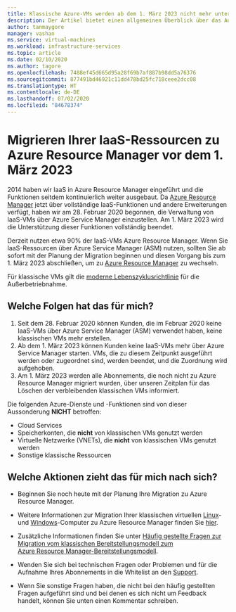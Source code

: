 ```yaml
---
title: Klassische Azure-VMs werden ab dem 1. März 2023 nicht mehr unterstützt
description: Der Artikel bietet einen allgemeinen Überblick über das Auslaufen klassischer VMs.
author: tanmaygore
manager: vashan
ms.service: virtual-machines
ms.workload: infrastructure-services
ms.topic: article
ms.date: 02/10/2020
ms.author: tagore
ms.openlocfilehash: 7488ef45d665d95a28f69b7af887b98dd5a76376
ms.sourcegitcommit: 877491bd46921c11dd478bd25fc718ceee2dcc08
ms.translationtype: HT
ms.contentlocale: de-DE
ms.lasthandoff: 07/02/2020
ms.locfileid: "84678374"
---
```

# <a name="migrate-your-iaas-resources-to-azure-resource-manager-by-march-1-2023"></a>Migrieren Ihrer IaaS-Ressourcen zu Azure Resource Manager vor dem 1. März 2023 

2014 haben wir IaaS in Azure Resource Manager eingeführt und die Funktionen seitdem kontinuierlich weiter ausgebaut. Da [Azure Resource Manager](https://azure.microsoft.com/features/resource-manager/) jetzt über vollständige IaaS-Funktionen und andere Erweiterungen verfügt, haben wir am 28. Februar 2020 begonnen, die Verwaltung von IaaS-VMs über Azure Service Manager einzustellen. Am 1. März 2023 wird die Unterstützung dieser Funktionen vollständig beendet. 

Derzeit nutzen etwa 90% der IaaS-VMs Azure Resource Manager. Wenn Sie IaaS-Ressourcen über Azure Service Manager (ASM) nutzen, sollten Sie ab sofort mit der Planung der Migration beginnen und diesen Vorgang bis zum 1. März 2023 abschließen, um zu [Azure Resource Manager](https://docs.microsoft.com/azure/azure-resource-manager/management/) zu wechseln.

Für klassische VMs gilt die [moderne Lebenszyklusrichtlinie](https://support.microsoft.com/help/30881/modern-lifecycle-policy) für die Außerbetriebnahme.

## <a name="how-does-this-affect-me"></a>Welche Folgen hat das für mich? 

1) Seit dem 28. Februar 2020 können Kunden, die im Februar 2020 keine IaaS-VMs über Azure Service Manager (ASM) verwendet haben, keine klassischen VMs mehr erstellen. 
2) Ab dem 1. März 2023 können Kunden keine IaaS-VMs mehr über Azure Service Manager starten. VMs, die zu diesem Zeitpunkt ausgeführt werden oder zugeordnet sind, werden beendet, und die Zuordnung wird aufgehoben. 
2) Am 1. März 2023 werden alle Abonnements, die noch nicht zu Azure Resource Manager migriert wurden, über unseren Zeitplan für das Löschen der verbleibenden klassischen VMs informiert.  

Die folgenden Azure-Dienste und -Funktionen sind von dieser Aussonderung **NICHT** betroffen: 
- Cloud Services 
- Speicherkonten, die **nicht** von klassischen VMs genutzt werden 
- Virtuelle Netzwerke (VNETs), die **nicht** von klassischen VMs genutzt werden 
- Sonstige klassische Ressourcen

## <a name="what-actions-should-i-take"></a>Welche Aktionen zieht das für mich nach sich? 

- Beginnen Sie noch heute mit der Planung Ihre Migration zu Azure Resource Manager. 

- Weitere Informationen zur Migration Ihrer klassischen virtuellen [Linux](./linux/migration-classic-resource-manager-plan.md)- und [Windows](./windows/migration-classic-resource-manager-plan.md)-Computer zu Azure Resource Manager finden Sie [hier](https://docs.microsoft.com/azure/virtual-machines/windows/migration-classic-resource-manager-overview).

- Zusätzliche Informationen finden Sie unter [Häufig gestellte Fragen zur Migration vom klassischen Bereitstellungsmodell zum Azure Resource Manager-Bereitstellungsmodell](https://docs.microsoft.com/azure/virtual-machines/windows/migration-classic-resource-manager-faq).

- Wenden Sie sich bei technischen Fragen oder Problemen und für die Aufnahme Ihres Abonnements in die Whitelist an den [Support](https://portal.azure.com/#blade/Microsoft_Azure_Support/HelpAndSupportBlade/newsupportrequest).

- Wenn Sie sonstige Fragen haben, die nicht bei den häufig gestellten Fragen aufgeführt sind und bei denen es sich nicht um Feedback handelt, können Sie unten einen Kommentar schreiben.
